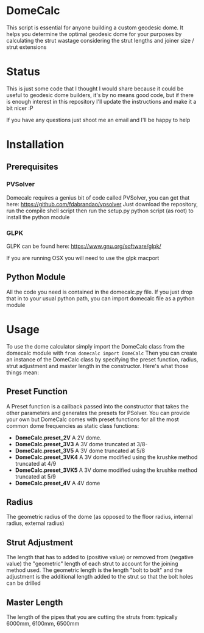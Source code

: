 # DomeCalc
This script is essential for anyone building a custom geodesic dome. It helps you determine the optimal geodesic dome for your purposes by calculating the strut wastage considering the strut lengths and joiner size / strut extensions

# Status
This is just some code that I thought I would share because it could be useful to geodesic dome builders, it's by no means good code, but if there is enough interest in this repository I'll update the instructions and make it a bit nicer :P

If you have any questions just shoot me an email and I'll be happy to help

# Installation
## Prerequisites
### PVSolver
Domecalc requires a genius bit of code called PVSolver, you can get that here: https://github.com/fdabrandao/vpsolver
Just download the repository, run the compile shell script then run the setup.py python script (as root) to install the python module
### GLPK
GLPK can be found here: https://www.gnu.org/software/glpk/

If you are running OSX you will need to use the glpk macport
## Python Module
All the code you need is contained in the domecalc.py file. If you just drop that in to your usual python path, you can import domecalc file as a python module

# Usage
To use the dome calculator simply import the DomeCalc class from the domecalc module with `from domecalc import DomeCalc`
Then you can create an instance of the DomeCalc class by specifying the preset function, radius, strut adjustment and master length in the constructor. Here's what those things mean:
## Preset Function
A Preset function is a callback passed into the constructor that takes the other parameters and generates the presets for PSolver. You can provide your own but DomeCalc comes with preset functions for all the most common dome frequencies as static class functions:
- **DomeCalc.preset_2V** A 2V dome. 
- **DomeCalc.preset_3V3** A 3V dome truncated at 3/8- 
- **DomeCalc.preset_3V5** A 3V dome truncated at 5/8
- **DomeCalc.preset_3VK4** A 3V dome modified using the krushke method truncated at 4/9
- **DomeCalc.preset_3VK5** A 3V dome modified using the krushke method truncated at 5/9
- **DomeCalc.preset_4V** A 4V dome

## Radius
The geometric radius of the dome (as opposed to the floor radius, internal radius, external radius)
## Strut Adjustment
The length that has to added to (positive value) or removed from (negative value) the "geometric" length of each strut to account for the joining method used. The geometric length is the length "bolt to bolt" and the adjustment is the additional length added to the strut so that the bolt holes can be drilled
## Master Length
The length of the pipes that you are cutting the struts from: typically 6000mm, 6100mm, 6500mm